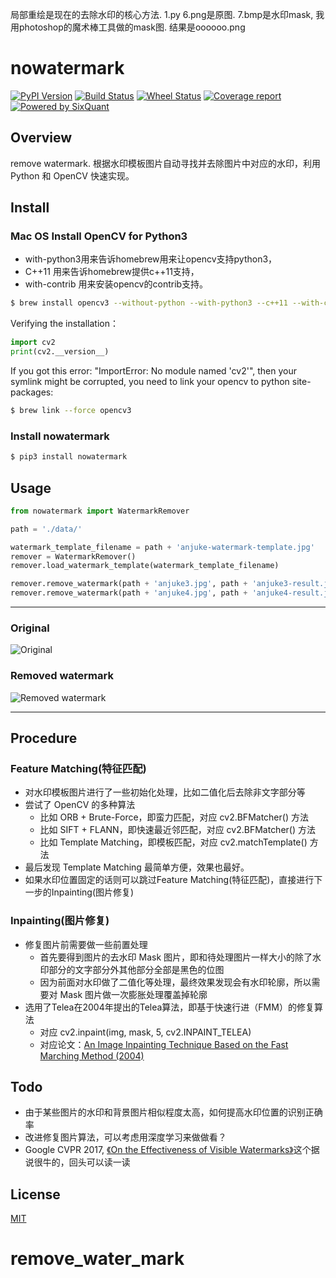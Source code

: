局部重绘是现在的去除水印的核心方法.
1.py
6.png是原图. 7.bmp是水印mask, 我用photoshop的魔术棒工具做的mask图.
结果是oooooo.png









# nowatermark

[![PyPI Version](https://img.shields.io/pypi/v/nowatermark.svg)](https://pypi.python.org/pypi/nowatermark)
[![Build Status](https://img.shields.io/travis/SixQuant/nowatermark/master.svg)](https://travis-ci.org/SixQuant/nowatermark)
[![Wheel Status](https://img.shields.io/badge/wheel-yes-brightgreen.svg)](https://pypi.python.org/pypi/nowatermark)
[![Coverage report](https://img.shields.io/codecov/c/github/SixQuant/nowatermark/master.svg)](https://codecov.io/github/SixQuant/nowatermark?branch=master)
[![Powered by SixQuant](https://img.shields.io/badge/powered%20by-SixQuant-orange.svg?style=flat&colorA=E1523D&colorB=007D8A)](https://sixquant.cn)

## Overview
remove watermark. 
根据水印模板图片自动寻找并去除图片中对应的水印，利用 Python 和 OpenCV 快速实现。


## Install

### Mac OS Install OpenCV for Python3

- with-python3用来告诉homebrew用来让opencv支持python3，
- C++11 用来告诉homebrew提供c++11支持，
- with-contrib 用来安装opencv的contrib支持。

```bash
$ brew install opencv3 --without-python --with-python3 --c++11 --with-contrib  
```

Verifying the installation：

```python
import cv2
print(cv2.__version__)
```

If you got this error: "ImportError: No module named 'cv2'", then your symlink might be corrupted, you need to link your opencv to python site-packages:
```bash
$ brew link --force opencv3
```

### Install nowatermark
```bash
$ pip3 install nowatermark
```

## Usage

```python
from nowatermark import WatermarkRemover

path = './data/'

watermark_template_filename = path + 'anjuke-watermark-template.jpg'
remover = WatermarkRemover()
remover.load_watermark_template(watermark_template_filename)

remover.remove_watermark(path + 'anjuke3.jpg', path + 'anjuke3-result.jpg')
remover.remove_watermark(path + 'anjuke4.jpg', path + 'anjuke4-result.jpg')

```

---

### Original
![Original](https://github.com/SixQuant/nowatermark/blob/master/data/anjuke2.jpg)

### Removed watermark
![Removed watermark](https://github.com/SixQuant/nowatermark/blob/master/data/anjuke2-result.jpg)

---

## Procedure

### Feature Matching(特征匹配)
* 对水印模板图片进行了一些初始化处理，比如二值化后去除非文字部分等
* 尝试了 OpenCV 的多种算法
  - 比如 ORB + Brute-Force，即蛮力匹配，对应 cv2.BFMatcher() 方法
  - 比如 SIFT + FLANN，即快速最近邻匹配，对应 cv2.BFMatcher() 方法
  - 比如 Template Matching，即模板匹配，对应 cv2.matchTemplate() 方法
* 最后发现 Template Matching 最简单方便，效果也最好。 
* 如果水印位置固定的话则可以跳过Feature Matching(特征匹配)，直接进行下一步的Inpainting(图片修复)

### Inpainting(图片修复)
* 修复图片前需要做一些前置处理
  - 首先要得到图片的去水印 Mask 图片，即和待处理图片一样大小的除了水印部分的文字部分外其他部分全部是黑色的位图
  - 因为前面对水印做了二值化等处理，最终效果发现会有水印轮廓，所以需要对 Mask 图片做一次膨胀处理覆盖掉轮廓
* 选用了Telea在2004年提出的Telea算法，即基于快速行进（FMM）的修复算法
  - 对应 cv2.inpaint(img, mask, 5, cv2.INPAINT_TELEA)
  - 对应论文：[An Image Inpainting Technique Based on the Fast Marching Method (2004)](http://www.cs.rug.nl/~alext/PAPERS/JGT04/paper.pdf)

## Todo

* 由于某些图片的水印和背景图片相似程度太高，如何提高水印位置的识别正确率
* 改进修复图片算法，可以考虑用深度学习来做做看？
* Google CVPR 2017, [《On the Effectiveness of Visible Watermarks》](https://watermark-cvpr17.github.io)这个据说很牛的，回头可以读一读

## License

[MIT](https://tldrlegal.com/license/mit-license)
# remove_water_mark
